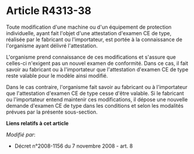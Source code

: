 # Article R4313-38

Toute modification d'une machine ou d'un équipement de protection individuelle, ayant fait l'objet d'une attestation d'examen
CE de type, réalisée par le fabricant ou l'importateur, est portée à la connaissance de l'organisme ayant délivré
l'attestation. 

L'organisme prend connaissance de ces modifications et s'assure que celles-ci n'exigent pas un nouvel examen de conformité.
Dans ce cas, il fait savoir au fabricant ou à l'importateur que l'attestation d'examen CE de type reste valable pour le
modèle ainsi modifié. 

Dans le cas contraire, l'organisme fait savoir au fabricant ou à l'importateur que l'attestation d'examen CE de type cesse
d'être valable. Si le fabricant ou l'importateur entend maintenir ces modifications, il dépose une nouvelle demande d'examen
CE de type dans les conditions et selon les modalités prévues par la présente sous-section.

**Liens relatifs à cet article**

_Modifié par_:

  - Décret n°2008-1156 du 7 novembre 2008 - art. 8
